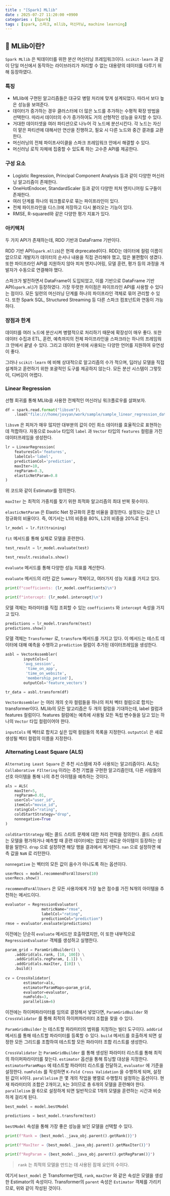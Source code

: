 ```yaml
---
title : "[Spark] MLlib"
date : 2025-07-27 11:20:00 +0900
categories : [Spark]
tags : [spark, 스파크, mllib, 머신러닝, machine learning]
---
```


## 📌 MLlib이란?

`Spark MLlib` 은 빅데이터를 위한 분산 머신러닝 프레임워크이다. `scikit-learn` 과 같이 단일 머신에서 동작하는 라이브러리가 처리할 수 없는 대용량의 데이터를 다루기 위해 등장하였다.

### 특징

- MLlib에 구현된 알고리즘들은 대규모 병럴 처리에 맞게 설계되었다. 따라서 보다 높은 성능을 보여준다.
- 데이터가 증가하는 경우 클러스터에 더 많은 노드를 추가하는 수평적 확장 방법을 선택한다. 따라서 데이터의 수가 증가하여도 거의 선형적인 성능을 유지할 수 있다.
- 거대한 데이터셋을 여러 파티션으로 나누어 각 노드에 분산시킨다. 각 노드는 자신이 맡은 파티션에 대해서만 연산을 진행하고, 필요 시 다른 노드와 중간 결과를 교환한다.
- 머신러닝의 전체 파이프사이클을 스파크 프레임워크 안에서 해결할 수 있다.
- 머신러닝 로직 자체에 집중할 수 있도록 하는 고수준 API를 제공한다.

### 구성 요소

- Logistic Regression, Principal Component Analysis 등과 같이 다양한 머신러닝 알고리즘이 존재한다.
- OneHotEndocer, StandardScaler 등과 같이 다양한 피처 엔지니어링 도구들이 존재한다.
- 여러 단계를 하나의 워크플로우로 묶는 파이프라인이 있다.
- 전체 파이프라인을 디스크에 저장하고 다시 불러오는 기능이 있다.
- RMSE, R-squared와 같은 다양한 평가 지표가 있다.

### 아키텍처

두 가지 API가 존재하는데, RDD 기반과 DataFrame 기반이다.

RDD 기반 API(`spark.mllib`)은 현재 drprecated이다. RDD는 데이터에 컬럼 이름이 없으므로 개발자가 데이터의 순서나 내용을 직접 관리해야 했고, 많은 불편함이 생겼다. 또한 파이프라인 API를 지원하지 않아 피처 엔지니어링, 모델 훈련, 평가 등의 과정을 개발자가 수동으로 연결해야 했다.

스파크가 발전하면서 DataFrame이 도입되었고, 이를 기반으로 DataFrame 기반 API(`spark.ml`)가 등장하였다. 가장 뚜렷한 차이점은 파이프라인 API를 사용할 수 있다는 점이다. 모든 일련의 머신러닝 단계를 하나의 파이프라인 객체로 묶어 관리할 수 있다. 또한 Spark SQL, Structured Streaming 등 다른 스파크 컴포넌트와 연동이 가능하다.

### 장점과 한계

데이터를 여러 노드에 분산시켜 병렬적으로 처리하기 때문에 확장성이 매우 좋다. 또한 데이터 수집과 ETL, 훈련, 예측까지의 전체 파이프라인을 스파크라는 하나의 프레임워크 안에서 끝낼 수 있다. 그리고 데이터 분석에 사용되는 다양한 언어를 지원하여 유연성이 좋다.

그러나 `scikit-learn` 에 비해 상대적으로 알고리즘의 수가 적으며, 딥러닝 모델을 직접 설계하고 훈련하기 위한 포괄적인 도구를 제공하지 않는다. 모든 분산 시스템이 그렇듯이, 디버깅이 어렵다.

### Linear Regression

선형 회귀를 통해 MLlib을 사용한 전체적인 머신러닝 워크플로우를 살펴보자.

```python
df = spark.read.format("libsvm")\
    .load("file:///home/jovyan/work/sample/sample_linear_regression_data.txt")
```

`libsvm` 은 피처가 매우 많지만 대부분의 값이 0인 희소 데이터를 효율적으로 표현하는 데 적합하다. 자동으로 `Double` 타입의 `label` 과 `Vector` 타입의 `features` 컬럼을 가진 데이터프레임을 생성한다.

```python
lr = LinearRegression(
    featuresCol='features',
    labelCol='label',
    predictionCol='prediction',
    maxIter=10,
    regParam=0.3,
    elasticNetParam=0.8
)
```

위 코드와 같이 Estimator를 정의한다.

`maxIter` 는 최적의 가중치를 찾기 위한 최적화 알고리즘의 최대 반복 횟수이다.

`elasticNetParam` 은 Elastic Net 정규화의 혼합 비율을 결정한다. 설정되는 값은 L1 정규화의 비율이다. 즉, 여기서는 L1의 비중을 80%, L2의 비중을 20%로 둔다.

```python
lr_model = lr.fit(training)
```

`fit` 메서드를 통해 실제로 모델을 훈련한다.

```python
test_result = lr_model.evaluate(test)

test_result.residuals.show()
```

`evaluate` 메서드를 통해 다양한 성능 지표를 계산한다.

`evaluate` 메서드의 리턴 값은 `Summary` 객체이고, 여러가지 성능 지표를 가지고 있다.

```python
print(f"coefficients: {lr_model.coefficients}\n")

print(f"intercept: {lr_model.intercept}\n")
```

모델 객체는 파라미터를 직접 조회할 수 있는 `coefficients` 와 `intercept` 속성을 가지고 있다.

```python
predictions = lr_model.transform(test)
predictions.show()
```

모델 객체는 `Transformer` 로, `transform` 메서드를 가지고 있다. 이 메서드는 테스트 데이터에 대해 예측을 수행하고 `prediction` 컬럼이 추가된 데이터프레임을 생성한다.

```python
asbl = VectorAssembler(
        inputCols=[
        'avg_session',
         'time_on_app',
         'time_on_website',
         'membership_period'],
        outputCol='feature_vectors')

tr_data = asbl.transform(df)
```

`VectorAssembler` 는 여러 개의 숫자 컬럼들을 하나의 피처 벡터 컬럼으로 합치는 transformer이다. MLlib의 모든 알고리즘은 두 개의 컬럼을 기대하는데, label 컬럼과 features 컬럼이다. features 컬럼에는 예측에 사용될 모든 독립 변수들을 담고 있는 하나의 `Vector` 타입 컬럼이어야 한다.

`inputCols` 에 벡터로 합치고 싶은 입력 컬럼들의 목록을 지정한다. `outputCol` 은 새로 생성될 벡터 컬럼의 이름을 지정한다.

### Alternating Least Square (ALS)

`Alternating Least Square` 은 추천 시스템에 자주 사용되는 알고리즘이다. ALS는 `Collaborative FIltering` 이라는 추천 기법을 구현한 알고리즘인데, 다른 사람들의 선호 아이템을 통해 나의 추천 아이템을 예측하는 것이다.

```python
als = ALS(
    maxIter=5,
    regParam=0.01,
    userCol="user_id",
    itemCol="movie_id",
    ratingCol="rating",
    coldStartStrategy="drop",
    nonnegative=True
)
```

`coldStartStrategy` 에는 콜드 스타트 문제에 대한 처리 전략을 정의한다. 콜드 스타트는 모델을 평가하거나 예측할 때 훈련 데이터에는 없었던 새로운 아이템이 등장하는 상황을 말한다. `drop` 으로 설정하면 해당 행을 결과에서 제거한다. `nan` 으로 설정하면 예측 값을 `NaN` 로 리턴한다.

`nonnegative` 는 벡터의 모든 값이 음수가 아니도록 하는 옵션이다.

```python
userRecs = model.recommendForAllUsers(10)
userRecs.show()
```

`recommendForAllUsers` 은 모든 사용자에게 가장 높은 점수를 가진 N개의 아이템을 추천하는 메서드이다.

```python
evaluator = RegressionEvaluator(
                metricName="rmse",
                labelCol="rating",
                predictionCol="prediction")
rmse = evaluator.evaluate(predictions)
```

이전에는 단순히 `evaluate` 메서드만 호출하였지만, 이 또한 내부적으로 `RegressionEvaluator` 객체를 생성하고 실행한다.

```python
param_grid = ParamGridBuilder() \
    .addGrid(als.rank, [10, 100]) \
    .addGrid(als.regParam, [.1]) \
    .addGrid(als.maxIter, [10]) \
    .build()
    
cv = CrossValidator(
        estimator=als,
        estimatorParamMaps=param_grid,
        evaluator=evaluator,
        numFolds=3,
        parallelism=6)
```

이전에는 하이퍼파라미터를 임의로 결정해서 넣었다면, `ParamGridBuilder` 와 `CrossValidator` 를 통해 최적의 하이퍼파라미터 조합을 찾을 수 있다.

`ParamGridBuilder` 는 테스트할 파라미터의 범위를 지정하는 빌더 도구이다. `addGrid` 메서드를 통해 테스트할 파라미터를 등록할 수 있다. `build` 메서드를 호출하게 되면 설정한 모든 그리드를 조합하여 테스트할 모든 파라미터 조합 리스트를 생성한다.

`CrossValidator` 는 `ParamGridBuilder` 를 통해 생성된 파라미터 리스트를 통해 최적의 하이퍼파라미터를 찾는다. `estimator` 옵션을 통해 튜닝할 대상을 지정한다. `estimatorParamMaps` 에 테스트할 파라미터 리스트를 전달하고, `evaluator` 에 기준을 설정한다. `numFolds` 를 작성하면 `K-Fold Cross Validation` 을 수행하게 되며, 설정된 값이 `k`이다. `parallelism` 은 몇 개의 작업을 병렬로 수행할지 설정하는 옵션이다. 현재 파라미터의 조합은 2개이고, k는 3이므로 총 6개의 모델을 훈련해야 한다. `parallelism` 을 6으로 설정하게 되면 일반적으로 1개의 모델을 훈련하는 시간과 비슷하게 걸리게 된다.

```python
best_model = model.bestModel

predictions = best_model.transform(test)
```

`bestModel` 속성을 통해 가장 좋은 성능을 보인 모델을 선택할 수 있다.

```python
print(f"Rank = {best_model._java_obj.parent().getRank()}")

print(f"MaxIter = {best_model._java_obj.parent().getMaxIter()}")

print(f"RegParam = {best_model._java_obj.parent().getRegParam()}")
```

> `rank` 는 최적의 모델을 만드는 데 사용된 잠재 요인의 수이다.
> 

여기서 `best_model` 은 Transformer인데, `rank`, `maxIter` 와 같은 속성은 모델을 생성한 Estimator의 속성이다. Transformer의 `parent` 속성은 `Estimator` 객체를 가리키므로, 위와 같이 작성된 것이다.